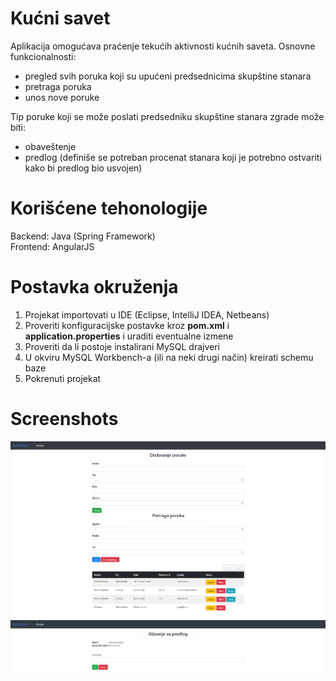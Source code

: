 # Kućni savet
Aplikacija omogućava praćenje tekućih aktivnosti kućnih saveta. Osnovne funkcionalnosti:
- pregled svih poruka koji su upućeni predsednicima skupštine stanara
- pretraga poruka
- unos nove poruke

Tip poruke koji se može poslati predsedniku skupštine stanara zgrade može biti:
- obaveštenje
- predlog  (definiše se potreban procenat stanara koji je potrebno ostvariti kako bi predlog bio usvojen)

# Korišćene tehonologije
Backend: Java (Spring Framework)  
Frontend: AngularJS

# Postavka okruženja
1. Projekat importovati u IDE (Eclipse, IntelliJ IDEA, Netbeans)  
2. Proveriti konfiguracijske postavke kroz <b>pom.xml</b> i <b>application.properties</b> i uraditi eventualne izmene
2. Proveriti da li postoje instalirani MySQL drajveri 
3. U okviru MySQL Workbench-a (ili na neki drugi način) kreirati schemu baze
4. Pokrenuti projekat

# Screenshots
![](screenshots/Screenshot_main.png)
![](screenshots/Screenshot_vote.png)
